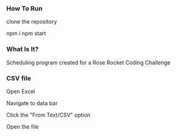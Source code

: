 ### How To Run
clone the repository

npm i
npm start


### What Is It?
Scheduling program created for a Rose Rocket Coding Challenge 

### CSV file
Open Excel

Navigate to data bar

Click the "From Text/CSV" option

Open the file
